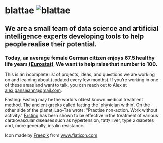 # blattae <img src="http://s0288.pythonanywhere.com/static/insect_.png" alt="blattae" class="inline"/>

## We are a small team of data science and artificial intelligence experts developing tools to help people realise their potential. 
### Today, an average female German citizen enjoys 67.5 healthy life years <a href="http://ec.europa.eu/eurostat/statistics-explained/index.php?title=File:Healthy_life_years,_2015_(years)_YB17.png" title="Eurostat">(Eurostat)</a>. We want to help raise that number to 100.

This is an incomplete list of projects, ideas, and questions we are working on and learning about (updated every few months).
If you’re working in one of these areas and want to talk, you can reach out to Alex at alex.gansmann@gmail.com.

 

Fasting:
Fasting may be the world's oldest known medical treatment method. The ancient greeks called fasting the 'physician within'. On the other side of the planet, Lao-Tse wrote: "Practise non-action. Work without activity." <a href="http://fastingmovie.com/" title="Fasting">Fasting</a> has been shown to be effective in the treatment of various cardiovascular diseases such as hypertension, fatty liver, type 2 diabetes and, more generally, insulin resistance.





























Icon made by <a href="http://www.freepik.com" title="Freepik">Freepik</a> from www.flaticon.com

